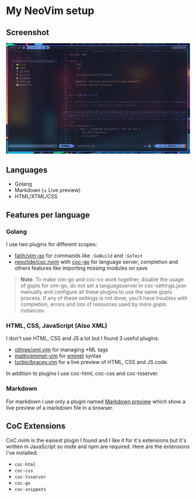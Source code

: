 # My NeoVim setup

## Screenshot
![Screenshot](images/screenshot.png)

## Languages
- Golang
- Markdown (+ Live preview)
- HTML/XTML/CSS

## Features per language
### Golang
I use two plugins for different scopes:
- [fatih/vim-go](https://github.com/fatih/vim-go) for commands like `:GoBuild` and `:GoTest`
- [neoclide/coc.nvim](https://github.com/neoclide/coc.nvim) with [coc-go](https://github.com/josa42/coc-go) for language server, completion and others features like importing missing modules on save

> **Note**: To make vim-go and coc-co work together, disable the usage of gopls for vim-go, do not set a languageserver in coc-settings.json manually and configure all these plugins to use the same gopls process. If any of these settings is not done, you'll have troubles with completion, errors and lots of resources used by more gopls instances.

### HTML, CSS, JavaScript (Also XML)
I don't use HTML, CSS and JS a lot but I found 3 useful plugins:
- [othree/xml.vim](https://github.com/othree/xml.vim) for managing *ML tags
- [mattn/emmet-vim](https://github.com/mattn/emmet-vim) for [emmet](https://www.emmet.io/) syntax
- [turbio/bracey.vim](https://github.com/turbio/bracey.vim) for a live preview of HTML, CSS and JS code.

In addition to plugins I use coc-html, coc-css and coc-tsserver.

### Markdown
For markdown I use only a plugin named [Markdown preview](https://github.com/iamcco/markdown-preview.nvim) which show a live preview of a markdown file in a browser.

## CoC Extensions
CoC.nvim is the easiest plugin I found and I like it for it's extensions but it's written in JavaScript so node and npm are required.
Here are the extensions I've installed:
- `coc-html`
- `coc-css`
- `coc-tsserver`
- `coc-go`
- `coc-snippets`
